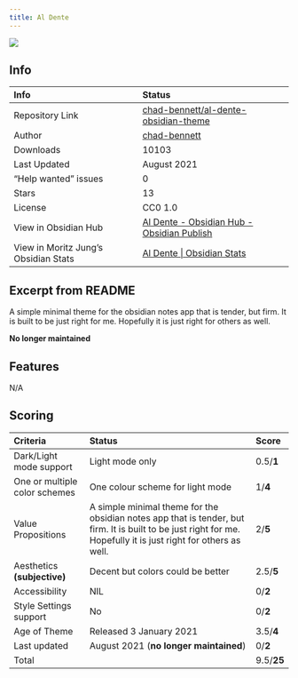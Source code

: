 ```yaml
---
title: Al Dente
---
```


<img src="https://camo.githubusercontent.com/1d0912649c2b4fe35cbdd2c4d54368fbfa36728ae4ca5442f0dbaf9294ddf59e/68747470733a2f2f636861642d62656e6e6574742e6769746875622e696f2f616c2d64656e74652d6f6273696469616e2d7468656d652f616c64656e74652d73637265656e73686f742e706e67">

## Info

| Info | Status |
| :---- | :---- |
| Repository Link | [chad-bennett/al-dente-obsidian-theme](https://github.com/chad-bennett/al-dente-obsidian-theme) |
| Author | [chad-bennett](https://github.com/chad-bennett) |
| Downloads | 10103 |
| Last Updated | August 2021 |
| “Help wanted” issues | 0 |
| Stars | 13 |
| License | CC0 1.0 |
| View in Obsidian Hub | [Al Dente \- Obsidian Hub \- Obsidian Publish](https://publish.obsidian.md/hub/02+-+Community+Expansions/02.05+All+Community+Expansions/Themes/Al+Dente) |
| View in Moritz Jung’s Obsidian Stats | [Al Dente \| Obsidian Stats](https://www.moritzjung.dev/obsidian-stats/themes/al-dente/) |

## Excerpt from README
A simple minimal theme for the obsidian notes app that is tender, but firm. It is built to be just right for me. Hopefully it is just right for others as well.

**No longer maintained**

## Features
N/A

## Scoring
| Criteria | Status | Score |
| :---- | :---- | :---- |
| Dark/Light mode support | Light mode only | 0.5/**1** |
| One or multiple color schemes | One colour scheme for light mode | 1/**4** |
| Value Propositions | A simple minimal theme for the obsidian notes app that is tender, but firm. It is built to be just right for me. Hopefully it is just right for others as well. | 2/**5** |
| Aesthetics **(subjective)** | Decent but colors could be better | 2.5/**5** |
| Accessibility | NIL | 0/**2** |
| Style Settings support | No | 0/**2** |
| Age of Theme | Released 3 January 2021 | 3.5/**4** |
| Last updated | August 2021 (**no longer maintained**) | 0/**2** |
| Total |  | 9.5/**25** |